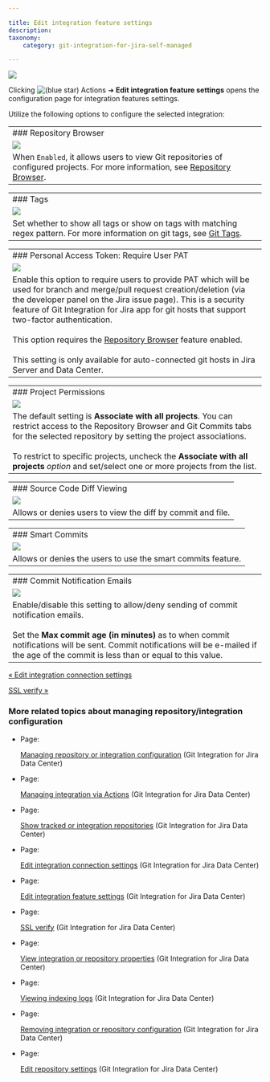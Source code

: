 ```yaml
---

title: Edit integration feature settings
description:
taxonomy:
    category: git-integration-for-jira-self-managed

---
```


![](https://bigbrassband.atlassian.net/wiki/download/thumbnails/1930397576/gitcfg-actions-edit-feature-conn-cfg.png?version=1&modificationDate=1630642846599&cacheVersion=1&api=v2&width=680&height=213)

Clicking ![(blue star)](/wiki/s/-1639011364/6452/8b4898d3c114827e64ec143b4fa79bb76a6cfa5b/_/images/icons/emoticons/star_blue.png) Actions ➜ **Edit integration feature settings** opens the configuration page for integration features settings.

Utilize the following options to configure the selected integration:

|     |
| --- |
| ### Repository Browser |
| ![](https://bigbrassband.atlassian.net/wiki/download/thumbnails/1930397576/gitserver-edit-repocfg-repovw.png?version=1&modificationDate=1630642846839&cacheVersion=1&api=v2&width=680&height=65) |
| When `Enabled`, it allows users to view Git repositories of configured projects. For more information, see [Repository Browser](/git-integration-for-jira-self-managed/Repository-Browser). |

|     |
| --- |
| ### Tags |
| ![](https://bigbrassband.atlassian.net/wiki/download/thumbnails/1930397576/gitserver-edit-features-tags.png?version=1&modificationDate=1630642847074&cacheVersion=1&api=v2&width=680&height=150) |
| Set whether to show all tags or show on tags with matching regex pattern. For more information on git tags, see [Git Tags](/git-integration-for-jira-self-managed/Git-tags). |

|     |
| --- |
| ### Personal Access Token: Require User PAT |
| ![](https://bigbrassband.atlassian.net/wiki/download/thumbnails/1930397576/gitserver-edit-features-pat-reqpat.png?version=1&modificationDate=1630642847309&cacheVersion=1&api=v2&width=680&height=61) |
| Enable this option to require users to provide PAT which will be used for branch and merge/pull request creation/deletion (via the developer panel on the Jira issue page). This is a security feature of Git Integration for Jira app for git hosts that support two-factor authentication.<br><br>This option requires the [Repository Browser](/git-integration-for-jira-self-managed/Repository-Browser) feature enabled.<br><br>This setting is only available for auto-connected git hosts in Jira Server and Data Center. |

|     |
| --- |
| ### Project Permissions |
| ![](https://bigbrassband.atlassian.net/wiki/download/thumbnails/1930397576/gitserver-edit-feature-cfg-proj-acls.png?version=1&modificationDate=1639568670798&cacheVersion=1&api=v2&width=680&height=155) |
| The default setting is **Associate with all projects**. You can restrict access to the Repository Browser and Git Commits tabs for the selected repository by setting the project associations.<br><br>To restrict to specific projects, uncheck the **Associate with all projects** _option_ and set/select one or more projects from the list. |

|     |
| --- |
| ### Source Code Diff Viewing |
| ![](https://bigbrassband.atlassian.net/wiki/download/thumbnails/1930397576/gitserver-edit-features-src-code-diffvw.png?version=1&modificationDate=1630642847773&cacheVersion=1&api=v2&width=680&height=64) |
| Allows or denies users to view the diff by commit and file. |

|     |
| --- |
| ### Smart Commits |
| ![](https://bigbrassband.atlassian.net/wiki/download/thumbnails/1930397576/gitserver-edit-features-smartcommits.png?version=1&modificationDate=1630642848019&cacheVersion=1&api=v2&width=680&height=82) |
| Allows or denies the users to use the smart commits feature. |

|     |
| --- |
| ### Commit Notification Emails |
| ![](https://bigbrassband.atlassian.net/wiki/download/thumbnails/1930397576/gitserver-edit-features-commit-notif-emails.png?version=1&modificationDate=1630642848253&cacheVersion=1&api=v2&width=680&height=116) |
| Enable/disable this setting to allow/deny sending of commit notification emails.<br><br>Set the **Max commit age (in minutes)** as to when commit notifications will be sent. Commit notifications will be e-mailed if the age of the commit is less than or equal to this value. |

[« Edit integration connection settings](/wiki/spaces/GIJDC/pages/1930397536/Edit+integration+connection+settings)

[SSL verify »](/git-integration-for-jira-self-managed/SSL-verify)

### More related topics about managing repository/integration configuration

*   Page:

    [Managing repository or integration configuration](/wiki/spaces/GIJDC/pages/1930397435/Managing+repository+or+integration+configuration) (Git Integration for Jira Data Center)

*   Page:

    [Managing integration via Actions](/wiki/spaces/GIJDC/pages/1930397476/Managing+integration+via+Actions) (Git Integration for Jira Data Center)

*   Page:

    [Show tracked or integration repositories](/wiki/spaces/GIJDC/pages/1930397507/Show+tracked+or+integration+repositories) (Git Integration for Jira Data Center)

*   Page:

    [Edit integration connection settings](/wiki/spaces/GIJDC/pages/1930397536/Edit+integration+connection+settings) (Git Integration for Jira Data Center)

*   Page:

    [Edit integration feature settings](/wiki/spaces/GIJDC/pages/1930397576/Edit+integration+feature+settings) (Git Integration for Jira Data Center)

*   Page:

    [SSL verify](/git-integration-for-jira-self-managed/SSL-verify) (Git Integration for Jira Data Center)

*   Page:

    [View integration or repository properties](/wiki/spaces/GIJDC/pages/1930397673/View+integration+or+repository+properties) (Git Integration for Jira Data Center)

*   Page:

    [Viewing indexing logs](/wiki/spaces/GIJDC/pages/1930397702/Viewing+indexing+logs) (Git Integration for Jira Data Center)

*   Page:

    [Removing integration or repository configuration](/wiki/spaces/GIJDC/pages/1930397738/Removing+integration+or+repository+configuration) (Git Integration for Jira Data Center)

*   Page:

    [Edit repository settings](/wiki/spaces/GIJDC/pages/1947107348/Edit+repository+settings) (Git Integration for Jira Data Center)
